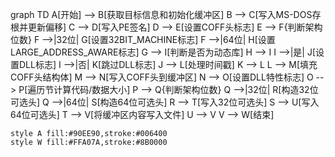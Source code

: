 graph TD
    A[开始] --> B[获取目标信息和初始化缓冲区]
    B --> C[写入MS-DOS存根并更新偏移]
    C --> D[写入PE签名]
    D --> E[设置COFF头标志]
    E --> F{判断架构位数}
    F -->|32位| G[设置32BIT_MACHINE标志]
    F -->|64位| H[设置LARGE_ADDRESS_AWARE标志]
    G --> I[判断是否为动态库]
    H --> I
    I -->|是| J[设置DLL标志]
    I -->|否| K[跳过DLL标志]
    J --> L[处理时间戳]
    K --> L
    L --> M[填充COFF头结构体]
    M --> N[写入COFF头到缓冲区]
    N --> O[设置DLL特性标志]
    O --> P[遍历节计算代码/数据大小]
    P --> Q{判断架构位数}
    Q -->|32位| R[构造32位可选头]
    Q -->|64位| S[构造64位可选头]
    R --> T[写入32位可选头]
    S --> U[写入64位可选头]
    T --> V[将缓冲区内容写入文件]
    U --> V
    V --> W[结束]
    
    style A fill:#90EE90,stroke:#006400
    style W fill:#FFA07A,stroke:#8B0000
